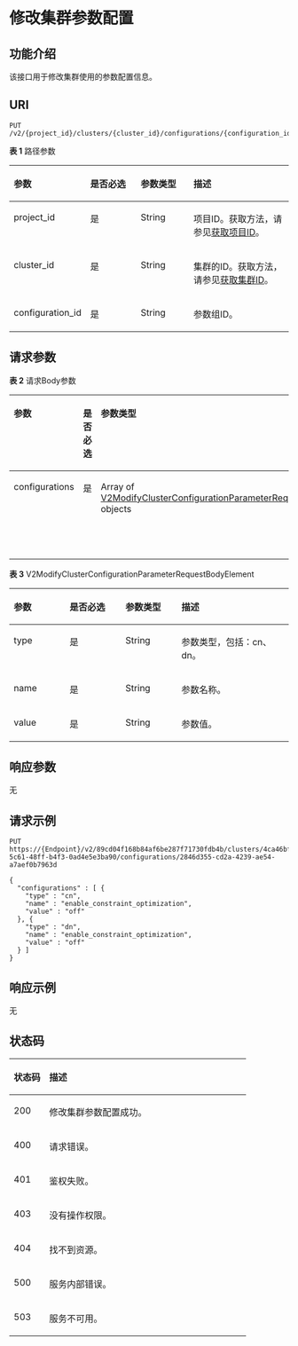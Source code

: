 # 修改集群参数配置<a name="ZH-CN_TOPIC_0000001439548949"></a>

## 功能介绍<a name="section97468384130"></a>

该接口用于修改集群使用的参数配置信息。

## URI<a name="section1374783813138"></a>

```
PUT /v2/{project_id}/clusters/{cluster_id}/configurations/{configuration_id}
```

**表 1**  路径参数

<a name="table137511238181315"></a>
<table><thead align="left"><tr id="row1574953813136"><th class="cellrowborder" valign="top" width="20%" id="mcps1.2.5.1.1"><p id="p275113387136"><a name="p275113387136"></a><a name="p275113387136"></a>参数</p>
</th>
<th class="cellrowborder" valign="top" width="20%" id="mcps1.2.5.1.2"><p id="p127521438101315"><a name="p127521438101315"></a><a name="p127521438101315"></a>是否必选</p>
</th>
<th class="cellrowborder" valign="top" width="20%" id="mcps1.2.5.1.3"><p id="p975283881316"><a name="p975283881316"></a><a name="p975283881316"></a>参数类型</p>
</th>
<th class="cellrowborder" valign="top" width="40%" id="mcps1.2.5.1.4"><p id="p12753038111312"><a name="p12753038111312"></a><a name="p12753038111312"></a>描述</p>
</th>
</tr>
</thead>
<tbody><tr id="row7750138121310"><td class="cellrowborder" valign="top" width="20%" headers="mcps1.2.5.1.1 "><p id="p167531538111317"><a name="p167531538111317"></a><a name="p167531538111317"></a>project_id</p>
</td>
<td class="cellrowborder" valign="top" width="20%" headers="mcps1.2.5.1.2 "><p id="p37541338151319"><a name="p37541338151319"></a><a name="p37541338151319"></a>是</p>
</td>
<td class="cellrowborder" valign="top" width="20%" headers="mcps1.2.5.1.3 "><p id="p5754163819139"><a name="p5754163819139"></a><a name="p5754163819139"></a>String</p>
</td>
<td class="cellrowborder" valign="top" width="40%" headers="mcps1.2.5.1.4 "><p id="p167556388135"><a name="p167556388135"></a><a name="p167556388135"></a>项目ID。获取方法，请参见<a href="获取项目ID.md">获取项目ID</a>。</p>
</td>
</tr>
<tr id="row1175020381130"><td class="cellrowborder" valign="top" width="20%" headers="mcps1.2.5.1.1 "><p id="p1375518383136"><a name="p1375518383136"></a><a name="p1375518383136"></a>cluster_id</p>
</td>
<td class="cellrowborder" valign="top" width="20%" headers="mcps1.2.5.1.2 "><p id="p17756938191318"><a name="p17756938191318"></a><a name="p17756938191318"></a>是</p>
</td>
<td class="cellrowborder" valign="top" width="20%" headers="mcps1.2.5.1.3 "><p id="p675753891320"><a name="p675753891320"></a><a name="p675753891320"></a>String</p>
</td>
<td class="cellrowborder" valign="top" width="40%" headers="mcps1.2.5.1.4 "><p id="p975873881314"><a name="p975873881314"></a><a name="p975873881314"></a>集群的ID。获取方法，请参见<a href="获取集群ID.md">获取集群ID</a>。</p>
</td>
</tr>
<tr id="row1875083812135"><td class="cellrowborder" valign="top" width="20%" headers="mcps1.2.5.1.1 "><p id="p197588387138"><a name="p197588387138"></a><a name="p197588387138"></a>configuration_id</p>
</td>
<td class="cellrowborder" valign="top" width="20%" headers="mcps1.2.5.1.2 "><p id="p1675963881312"><a name="p1675963881312"></a><a name="p1675963881312"></a>是</p>
</td>
<td class="cellrowborder" valign="top" width="20%" headers="mcps1.2.5.1.3 "><p id="p1976118385134"><a name="p1976118385134"></a><a name="p1976118385134"></a>String</p>
</td>
<td class="cellrowborder" valign="top" width="40%" headers="mcps1.2.5.1.4 "><p id="p16762138191320"><a name="p16762138191320"></a><a name="p16762138191320"></a>参数组ID。</p>
</td>
</tr>
</tbody>
</table>

## 请求参数<a name="section8762143819134"></a>

**表 2**  请求Body参数

<a name="zh-cn_topic_0000001438820265_request_V2ModifyClusterConfigurationParameterRequestBody"></a>
<table><thead align="left"><tr id="row1276418388134"><th class="cellrowborder" valign="top" width="20%" id="mcps1.2.5.1.1"><p id="p1076616386136"><a name="p1076616386136"></a><a name="p1076616386136"></a>参数</p>
</th>
<th class="cellrowborder" valign="top" width="20%" id="mcps1.2.5.1.2"><p id="p11766153861314"><a name="p11766153861314"></a><a name="p11766153861314"></a>是否必选</p>
</th>
<th class="cellrowborder" valign="top" width="20%" id="mcps1.2.5.1.3"><p id="p876610387133"><a name="p876610387133"></a><a name="p876610387133"></a>参数类型</p>
</th>
<th class="cellrowborder" valign="top" width="40%" id="mcps1.2.5.1.4"><p id="p5767113801310"><a name="p5767113801310"></a><a name="p5767113801310"></a>描述</p>
</th>
</tr>
</thead>
<tbody><tr id="row5764438141311"><td class="cellrowborder" valign="top" width="20%" headers="mcps1.2.5.1.1 "><p id="p197681838121310"><a name="p197681838121310"></a><a name="p197681838121310"></a>configurations</p>
</td>
<td class="cellrowborder" valign="top" width="20%" headers="mcps1.2.5.1.2 "><p id="p376843811314"><a name="p376843811314"></a><a name="p376843811314"></a>是</p>
</td>
<td class="cellrowborder" valign="top" width="20%" headers="mcps1.2.5.1.3 "><p id="p197699387137"><a name="p197699387137"></a><a name="p197699387137"></a>Array of <a href="#zh-cn_topic_0000001438820265_request_V2ModifyClusterConfigurationParameterRequestBodyElement">V2ModifyClusterConfigurationParameterRequestBodyElement</a> objects</p>
</td>
<td class="cellrowborder" valign="top" width="40%" headers="mcps1.2.5.1.4 "><p id="p187691838121314"><a name="p187691838121314"></a><a name="p187691838121314"></a>集群参数配置列表。</p>
</td>
</tr>
</tbody>
</table>

**表 3**  V2ModifyClusterConfigurationParameterRequestBodyElement

<a name="zh-cn_topic_0000001438820265_request_V2ModifyClusterConfigurationParameterRequestBodyElement"></a>
<table><thead align="left"><tr id="row13771173817131"><th class="cellrowborder" valign="top" width="20%" id="mcps1.2.5.1.1"><p id="p6772143891314"><a name="p6772143891314"></a><a name="p6772143891314"></a>参数</p>
</th>
<th class="cellrowborder" valign="top" width="20%" id="mcps1.2.5.1.2"><p id="p177731438101317"><a name="p177731438101317"></a><a name="p177731438101317"></a>是否必选</p>
</th>
<th class="cellrowborder" valign="top" width="20%" id="mcps1.2.5.1.3"><p id="p47742038121318"><a name="p47742038121318"></a><a name="p47742038121318"></a>参数类型</p>
</th>
<th class="cellrowborder" valign="top" width="40%" id="mcps1.2.5.1.4"><p id="p1377463817132"><a name="p1377463817132"></a><a name="p1377463817132"></a>描述</p>
</th>
</tr>
</thead>
<tbody><tr id="row15771338141318"><td class="cellrowborder" valign="top" width="20%" headers="mcps1.2.5.1.1 "><p id="p077513841318"><a name="p077513841318"></a><a name="p077513841318"></a>type</p>
</td>
<td class="cellrowborder" valign="top" width="20%" headers="mcps1.2.5.1.2 "><p id="p16776123811138"><a name="p16776123811138"></a><a name="p16776123811138"></a>是</p>
</td>
<td class="cellrowborder" valign="top" width="20%" headers="mcps1.2.5.1.3 "><p id="p5776153820136"><a name="p5776153820136"></a><a name="p5776153820136"></a>String</p>
</td>
<td class="cellrowborder" valign="top" width="40%" headers="mcps1.2.5.1.4 "><p id="p1877717389137"><a name="p1877717389137"></a><a name="p1877717389137"></a>参数类型，包括：cn、dn。</p>
</td>
</tr>
<tr id="row1777193812134"><td class="cellrowborder" valign="top" width="20%" headers="mcps1.2.5.1.1 "><p id="p077763801315"><a name="p077763801315"></a><a name="p077763801315"></a>name</p>
</td>
<td class="cellrowborder" valign="top" width="20%" headers="mcps1.2.5.1.2 "><p id="p1977843816137"><a name="p1977843816137"></a><a name="p1977843816137"></a>是</p>
</td>
<td class="cellrowborder" valign="top" width="20%" headers="mcps1.2.5.1.3 "><p id="p077823815133"><a name="p077823815133"></a><a name="p077823815133"></a>String</p>
</td>
<td class="cellrowborder" valign="top" width="40%" headers="mcps1.2.5.1.4 "><p id="p37780383131"><a name="p37780383131"></a><a name="p37780383131"></a>参数名称。</p>
</td>
</tr>
<tr id="row177173811136"><td class="cellrowborder" valign="top" width="20%" headers="mcps1.2.5.1.1 "><p id="p377917384132"><a name="p377917384132"></a><a name="p377917384132"></a>value</p>
</td>
<td class="cellrowborder" valign="top" width="20%" headers="mcps1.2.5.1.2 "><p id="p14779138161318"><a name="p14779138161318"></a><a name="p14779138161318"></a>是</p>
</td>
<td class="cellrowborder" valign="top" width="20%" headers="mcps1.2.5.1.3 "><p id="p878033819133"><a name="p878033819133"></a><a name="p878033819133"></a>String</p>
</td>
<td class="cellrowborder" valign="top" width="40%" headers="mcps1.2.5.1.4 "><p id="p778118386135"><a name="p778118386135"></a><a name="p778118386135"></a>参数值。</p>
</td>
</tr>
</tbody>
</table>

## 响应参数<a name="section478115386136"></a>

无

## 请求示例<a name="section19782103820132"></a>

```
PUT https://{Endpoint}/v2/89cd04f168b84af6be287f71730fdb4b/clusters/4ca46bf1-5c61-48ff-b4f3-0ad4e5e3ba90/configurations/2846d355-cd2a-4239-ae54-a7aef0b7963d

{
  "configurations" : [ {
    "type" : "cn",
    "name" : "enable_constraint_optimization",
    "value" : "off"
  }, {
    "type" : "dn",
    "name" : "enable_constraint_optimization",
    "value" : "off"
  } ]
}
```

## 响应示例<a name="section2787338151314"></a>

无

## 状态码<a name="section57871238131318"></a>

<a name="zh-cn_topic_0000001438820265_status_code"></a>
<table><thead align="left"><tr id="row1878833891314"><th class="cellrowborder" valign="top" width="15%" id="mcps1.1.3.1.1"><p id="p7790638191313"><a name="p7790638191313"></a><a name="p7790638191313"></a>状态码</p>
</th>
<th class="cellrowborder" valign="top" width="85%" id="mcps1.1.3.1.2"><p id="p19790163819135"><a name="p19790163819135"></a><a name="p19790163819135"></a>描述</p>
</th>
</tr>
</thead>
<tbody><tr id="row4789123811131"><td class="cellrowborder" valign="top" width="15%" headers="mcps1.1.3.1.1 "><p id="p379113831313"><a name="p379113831313"></a><a name="p379113831313"></a>200</p>
</td>
<td class="cellrowborder" valign="top" width="85%" headers="mcps1.1.3.1.2 "><p id="p879183881312"><a name="p879183881312"></a><a name="p879183881312"></a>修改集群参数配置成功。</p>
</td>
</tr>
<tr id="row5789163813131"><td class="cellrowborder" valign="top" width="15%" headers="mcps1.1.3.1.1 "><p id="p4792183801312"><a name="p4792183801312"></a><a name="p4792183801312"></a>400</p>
</td>
<td class="cellrowborder" valign="top" width="85%" headers="mcps1.1.3.1.2 "><p id="p17921338121312"><a name="p17921338121312"></a><a name="p17921338121312"></a>请求错误。</p>
</td>
</tr>
<tr id="row1478912384130"><td class="cellrowborder" valign="top" width="15%" headers="mcps1.1.3.1.1 "><p id="p1979353881310"><a name="p1979353881310"></a><a name="p1979353881310"></a>401</p>
</td>
<td class="cellrowborder" valign="top" width="85%" headers="mcps1.1.3.1.2 "><p id="p13794038191319"><a name="p13794038191319"></a><a name="p13794038191319"></a>鉴权失败。</p>
</td>
</tr>
<tr id="row978912384138"><td class="cellrowborder" valign="top" width="15%" headers="mcps1.1.3.1.1 "><p id="p13794153816130"><a name="p13794153816130"></a><a name="p13794153816130"></a>403</p>
</td>
<td class="cellrowborder" valign="top" width="85%" headers="mcps1.1.3.1.2 "><p id="p47958380131"><a name="p47958380131"></a><a name="p47958380131"></a>没有操作权限。</p>
</td>
</tr>
<tr id="row177891238151310"><td class="cellrowborder" valign="top" width="15%" headers="mcps1.1.3.1.1 "><p id="p77951638131311"><a name="p77951638131311"></a><a name="p77951638131311"></a>404</p>
</td>
<td class="cellrowborder" valign="top" width="85%" headers="mcps1.1.3.1.2 "><p id="p1179615382133"><a name="p1179615382133"></a><a name="p1179615382133"></a>找不到资源。</p>
</td>
</tr>
<tr id="row20789153813139"><td class="cellrowborder" valign="top" width="15%" headers="mcps1.1.3.1.1 "><p id="p11796133831320"><a name="p11796133831320"></a><a name="p11796133831320"></a>500</p>
</td>
<td class="cellrowborder" valign="top" width="85%" headers="mcps1.1.3.1.2 "><p id="p18797193861311"><a name="p18797193861311"></a><a name="p18797193861311"></a>服务内部错误。</p>
</td>
</tr>
<tr id="row57891438171311"><td class="cellrowborder" valign="top" width="15%" headers="mcps1.1.3.1.1 "><p id="p1279793811132"><a name="p1279793811132"></a><a name="p1279793811132"></a>503</p>
</td>
<td class="cellrowborder" valign="top" width="85%" headers="mcps1.1.3.1.2 "><p id="p1798238161310"><a name="p1798238161310"></a><a name="p1798238161310"></a>服务不可用。</p>
</td>
</tr>
</tbody>
</table>

